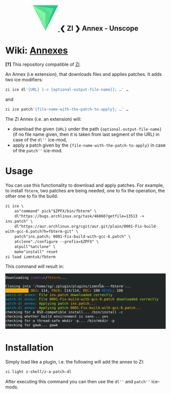 <h2 align="center">
  <a href="https://github.com/z-shell/zi">
    <img src="https://github.com/z-shell/zi/raw/main/docs/images/logo.svg" alt="Logo" width="80" height="80" />
  </a>
❮ ZI ❯ Annex - Unscope
</h2>

# Wiki: [Annexes](https://z-shell.pages.dev/docs/ecosystem/annexes)

**[?]** This repository compatible of [ZI](https://github.com/z-shell/zi).

An Annex (i.e extension), that downloads files and applies patches. It adds two ice modifiers:

```zsh
zi ice dl'{URL} [-> {optional-output-file-name}]; …' …
```

and

```zsh
zi ice patch'{file-name-with-the-patch-to-apply}; …' …
```

The ZI Annex (i.e. an extension) will:

- download the given `{URL}` under the path `{optional-output-file-name}` (if no
  file name given, then it is taken from last segment of the URL) in case of the
  `dl''` ice-mod,
- apply a patch given by the `{file-name-with-the-patch-to-apply}` in case of
  the `patch''` ice-mod.

# Usage

You can use this functionality to download and apply patches. For example, to
install `fbterm`, two patches are being needed, one to fix the operation, the
other one to fix the build:

```zsn
zi ice \
    as"command" pick"$ZPFX/bin/fbterm" \
    dl"https://bugs.archlinux.org/task/46860?getfile=13513 -> ins.patch" \
    dl"https://aur.archlinux.org/cgit/aur.git/plain/0001-Fix-build-with-gcc-6.patch?h=fbterm-git" \
    patch"ins.patch; 0001-Fix-build-with-gcc-6.patch" \
    atclone"./configure --prefix=$ZPFX" \
    atpull"%atclone" \
    make"install" reset
zi load izmntuk/fbterm
```

This command will result in:

![fbterm example](images/fbterm-ex.png)

# Installation

Simply load like a plugin, i.e. the following will add the annex to ZI:

```zsh
zi light z-shell/z-a-patch-dl
```

After executing this command you can then use the `dl''` and `patch''` ice-mods.
